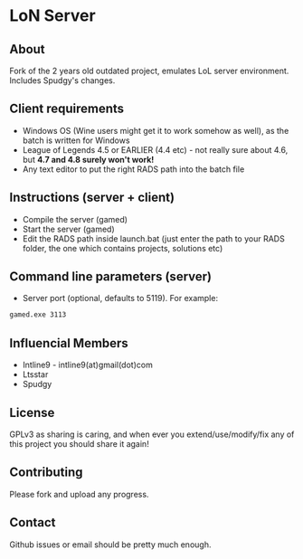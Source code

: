 LoN Server
===
About
---
Fork of the 2 years old outdated project, emulates LoL server environment. Includes Spudgy's changes.

Client requirements
---
* Windows OS (Wine users might get it to work somehow as well), as the batch is written for Windows
* League of Legends 4.5 or EARLIER (4.4 etc) - not really sure about 4.6, but **4.7 and 4.8 surely won't work!**
* Any text editor to put the right RADS path into the batch file

Instructions (server + client)
---
* Compile the server (gamed)
* Start the server (gamed)
* Edit the RADS path inside launch.bat (just enter the path to your RADS folder, the one which contains projects, solutions etc)

Command line parameters (server)
---
* Server port (optional, defaults to 5119). 
For example:
```bat
gamed.exe 3113
```


Influencial Members
---
* Intline9 - intline9(at)gmail(dot)com
* Ltsstar
* Spudgy

License
---
GPLv3 as sharing is caring, and when ever you extend/use/modify/fix any of this project you should share it again!

Contributing
---
Please fork and upload any progress.

Contact
---
Github issues or email should be pretty much enough.